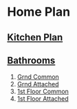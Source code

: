 
# Home Plan

## [Kitchen Plan](Kitchen/Kitchen.md)

## [Bathrooms](Bathrooms/Bathrooms.md)

1. [Grnd  Common](Bathrooms/Grnd_Common/Grnd_Common.md)
2. [Grnd Attached](Bathrooms/Bathrooms.md)
3. [1st Floor Common](Bathrooms/1stFlr_Common/1stFlr-Common.md)
4. [1st Floor Attached](Bathrooms/Bathrooms.md)

